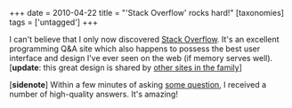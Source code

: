 +++
date = 2010-04-22
title = "'Stack Overflow' rocks hard!"
[taxonomies]
tags = ['untagged']
+++

I can't believe that I only now discovered [Stack Overflow]. It's an
excellent programming Q&A site which also happens to possess the best
user interface and design I've ever seen on the web (if memory serves
well). [**update**: this great design is shared by [other sites in the
family]]

[**sidenote**] Within a few minutes of asking [some question], I
received a number of high-quality answers. It's amazing!

  [Stack Overflow]: http://stackoverflow.com
  [other sites in the family]: http://stackexchange.com/sites
  [some question]: http://stackoverflow.com/q/2690147/321731
